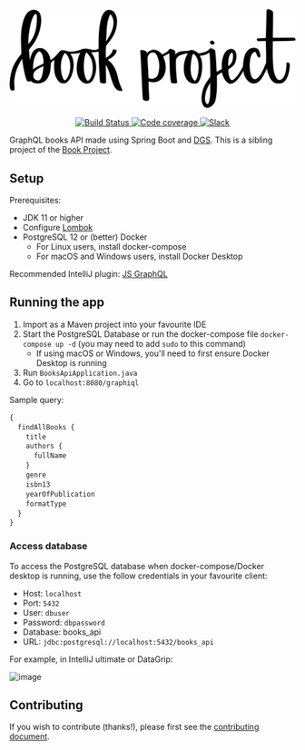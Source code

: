 <p align="center">
	<img src="https://raw.githubusercontent.com/Project-Books/book-project/master/media/banner/book_project_newlogo_2x.png" alt="Logo"/>
</p>

<p align="center">
  <a href="https://github.com/Project-Books/books-api/actions/workflows/build.yml">
    <img src="https://github.com/Project-Books/books-api/actions/workflows/build.yml/badge.svg" alt="Build Status" />
  </a>
	
  <a href="https://sonarcloud.io/dashboard?id=Project-Books_books-api">
    <img src="https://sonarcloud.io/api/project_badges/measure?project=Project-Books_books-api&metric=coverage" alt="Code coverage" />
  </a>
	
  <a href="https://join.slack.com/t/teambookproject/shared_invite/zt-punc8os7-Iz9PTCAkYcO_0S~XwtO5_A">
    <img src="https://img.shields.io/badge/slack-teambookproject-4A154B?logo=slack" alt="Slack" />
  </a>
</p>

GraphQL books API made using Spring Boot and [DGS](https://netflix.github.io/dgs/). This is a sibling project of the [Book Project](https://github.com/Project-Books/book-project).

## Setup

Prerequisites: 
- JDK 11 or higher
- Configure [Lombok](https://github.com/Project-Books/book-project/wiki/Troubleshooting#cannot-find-log-statements-or-the-entities-do-not-have-constructors-lombok-errors)
- PostgreSQL 12 or (better) Docker
  - For Linux users, install docker-compose 
  - For macOS and Windows users, install Docker Desktop

Recommended IntelliJ plugin: [JS GraphQL](https://plugins.jetbrains.com/plugin/8097-js-graphql)

## Running the app

1. Import as a Maven project into your favourite IDE
2. Start the PostgreSQL Database or run the docker-compose file `docker-compose up -d` (you may need to add `sudo` to this command) 
   - If using macOS or Windows, you'll need to first ensure Docker Desktop is running 
3. Run `BooksApiApplication.java`
4. Go to `localhost:8080/graphiql`

Sample query:
```graphql
{
  findAllBooks {
    title
    authors {
      fullName
    }
    genre
    isbn13
    yearOfPublication
    formatType
  }
}
```

### Access database

To access the PostgreSQL database when docker-compose/Docker desktop is running, use the follow credentials in your favourite client:

- Host: `localhost`
- Port: `5432`
- User: `dbuser`
- Password: `dbpassword`
- Database: books_api
- URL: `jdbc:postgresql://localhost:5432/books_api`

For example, in IntelliJ ultimate or DataGrip:

![image](https://user-images.githubusercontent.com/11173328/132951060-7018b96a-cd96-4d74-a3f4-69233517a751.png)

## Contributing

If you wish to contribute (thanks!), please first see the [contributing document](https://github.com/Project-Books/books-api/blob/main/CONTRIBUTING.md).
